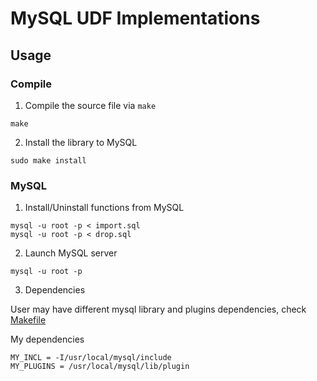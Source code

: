 # MySQL UDF Implementations

## Usage

### Compile 

1. Compile the source file via `make`
```
make
```
2. Install the library to MySQL
```
sudo make install
```

### MySQL

1. Install/Uninstall functions from MySQL
```
mysql -u root -p < import.sql
mysql -u root -p < drop.sql
```

2. Launch MySQL server
```
mysql -u root -p
```
3. Dependencies

User may have different mysql library and plugins dependencies, check [Makefile](/yaoder/Makefile)

My dependencies
```
MY_INCL = -I/usr/local/mysql/include
MY_PLUGINS = /usr/local/mysql/lib/plugin
```

